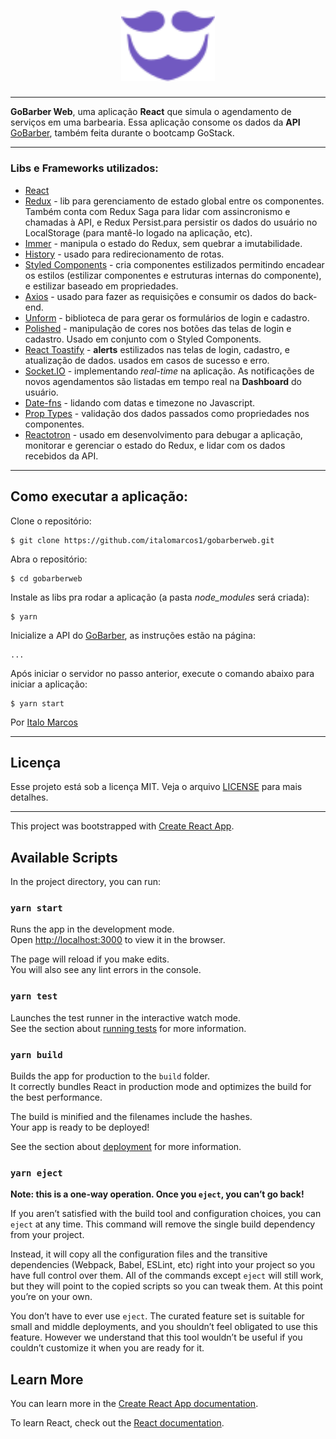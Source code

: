 <h1 align="center">
  <img alt="GoBarber" title="GoBarber" src="./gobarber.svg" width="150px" />
</h1>

---

**GoBarber Web**, uma aplicação **React** que simula o agendamento de serviços em uma barbearia. Essa aplicação consome os dados da **API** [GoBarber](https://github.com/italomarcos1/GoBarber/), também feita durante o bootcamp GoStack.

---
### Libs e Frameworks utilizados:

- [React](https://github.com/facebook/react)
- [Redux](https://github.com/reduxjs/redux) - lib para gerenciamento de estado global entre os componentes. Também conta com Redux Saga para lidar com assincronismo e chamadas à API, e Redux Persist.para persistir os dados do usuário no LocalStorage (para mantê-lo logado na aplicação, etc).
- [Immer](https://github.com/immerjs/immer) - manipula o estado do Redux, sem quebrar a imutabilidade.
- [History](https://github.com/ReactTraining/history) - usado para redirecionamento de rotas.
- [Styled Components](https://github.com/styled-components/styled-components) - cria componentes estilizados permitindo encadear os estilos (estilizar componentes e estruturas internas do componente), e estilizar baseado em propriedades.
- [Axios](https://github.com/axios/axios) - usado para fazer as requisições e consumir os dados do back-end.
- [Unform](https://github.com/rocketseat/unform) - biblioteca de para gerar os formulários de login e cadastro. 
- [Polished](https://github.com/styled-components/polished) - manipulação de cores nos botões das telas de login e cadastro. Usado em conjunto com o Styled Components.
- [React Toastify](https://github.com/fkhadra/react-toastify) - **alerts** estilizados nas telas de login, cadastro, e atualização de dados. usados em casos de sucesso e erro.
- [Socket.IO](https://github.com/socketio/socket.io) - implementando *real-time* na aplicação. As notificações de novos agendamentos são listadas em tempo real na **Dashboard** do usuário.
- [Date-fns](https://github.com/date-fns/date-fns) - lidando com datas e timezone no Javascript.
- [Prop Types](https://github.com/facebook/prop-types) - validação dos dados passados como propriedades nos componentes.
- [Reactotron](https://github.com/infinitered/reactotron) - usado em desenvolvimento para debugar a aplicação, monitorar e gerenciar o estado do Redux, e lidar com os dados recebidos da API.

---

## Como executar a aplicação:

Clone o repositório:
```
$ git clone https://github.com/italomarcos1/gobarberweb.git
```
Abra o repositório:
```
$ cd gobarberweb
```
Instale as libs pra rodar a aplicação (a pasta *node_modules* será criada):
```
$ yarn
```
Inicialize a API do [GoBarber](https://github.com/italomarcos1/GoBarber), as instruções estão na página:
```
...
```

Após iniciar o servidor no passo anterior, execute o comando abaixo para iniciar a aplicação:
```
$ yarn start
```
Por [Italo Marcos](https://www.linkedin.com/in/italo-m-b181b1117/)

---
## Licença

Esse projeto está sob a licença MIT. Veja o arquivo [LICENSE](https://github.com/flaviohugo14/fastfeet/blob/master/LICENSE) para mais detalhes.

---




This project was bootstrapped with [Create React App](https://github.com/facebook/create-react-app).

## Available Scripts

In the project directory, you can run:

### `yarn start`

Runs the app in the development mode.<br />
Open [http://localhost:3000](http://localhost:3000) to view it in the browser.

The page will reload if you make edits.<br />
You will also see any lint errors in the console.

### `yarn test`

Launches the test runner in the interactive watch mode.<br />
See the section about [running tests](https://facebook.github.io/create-react-app/docs/running-tests) for more information.

### `yarn build`

Builds the app for production to the `build` folder.<br />
It correctly bundles React in production mode and optimizes the build for the best performance.

The build is minified and the filenames include the hashes.<br />
Your app is ready to be deployed!

See the section about [deployment](https://facebook.github.io/create-react-app/docs/deployment) for more information.

### `yarn eject`

**Note: this is a one-way operation. Once you `eject`, you can’t go back!**

If you aren’t satisfied with the build tool and configuration choices, you can `eject` at any time. This command will remove the single build dependency from your project.

Instead, it will copy all the configuration files and the transitive dependencies (Webpack, Babel, ESLint, etc) right into your project so you have full control over them. All of the commands except `eject` will still work, but they will point to the copied scripts so you can tweak them. At this point you’re on your own.

You don’t have to ever use `eject`. The curated feature set is suitable for small and middle deployments, and you shouldn’t feel obligated to use this feature. However we understand that this tool wouldn’t be useful if you couldn’t customize it when you are ready for it.

## Learn More

You can learn more in the [Create React App documentation](https://facebook.github.io/create-react-app/docs/getting-started).

To learn React, check out the [React documentation](https://reactjs.org/).
